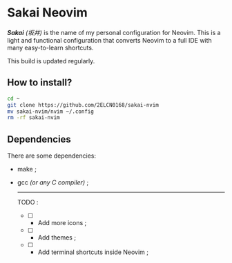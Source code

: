 # Sakai Neovim
***Sakai*** *(坂井)* is the name of my personal configuration for Neovim.
This is a light and functional configuration that converts Neovim to a full IDE with many easy-to-learn shortcuts.

This build is updated regularly.

## How to install?

```bash
cd ~
git clone https://github.com/2ELCN0168/sakai-nvim
mv sakai-nvim/nvim ~/.config
rm -rf sakai-nvim
```

## Dependencies

There are some dependencies:

- make ;
- gcc *(or any C compiler)* ;

  ***

  TODO :

  - [ ] - Add more icons ;
  - [ ] - Add themes ;
  - [ ] - Add terminal shortcuts inside Neovim ;
